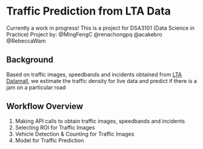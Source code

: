 # Traffic Prediction from LTA Data
Currently a work in progress! This is a project for DSA3101 (Data Science in Practice)
Project by: @MingFengC @renachongpq @acakebro @RebeccaWam

## Background
Based on traffic images, speedbands and incidents obtained from [LTA Datamall](https://datamall.lta.gov.sg/content/datamall/en/dynamic-data.html), we estimate the traffic density for live data and predict if there is a jam on a particular road

## Workflow Overview
1. Making API calls to obtain traffic images, speedbands and incidents
2. Selecting ROI for Traffic Images
3. Vehicle Detection & Counting for Traffic Images
4. Model for Traffic Prediction
